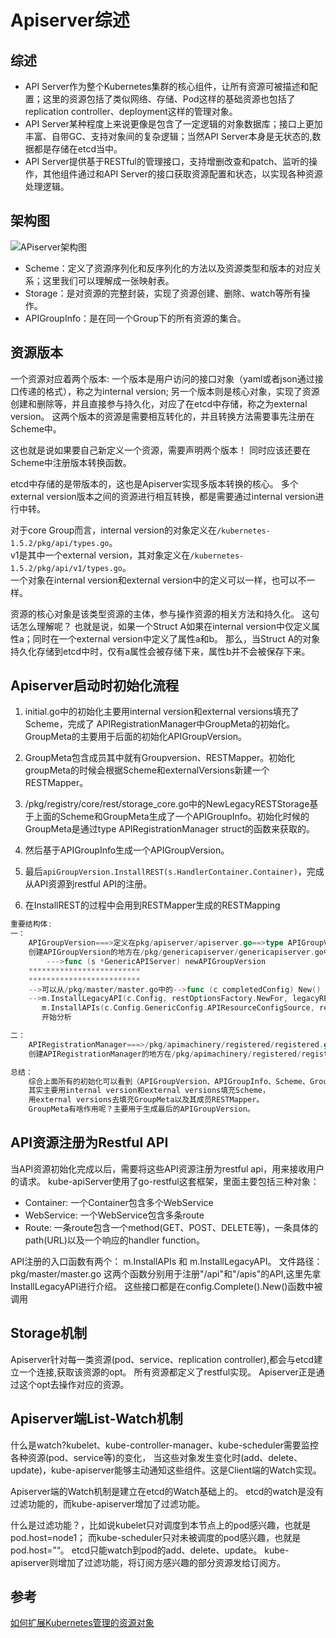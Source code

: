 # Apiserver综述

## 综述
- API Server作为整个Kubernetes集群的核心组件，让所有资源可被描述和配置；这里的资源包括了类似网络、存储、Pod这样的基础资源也包括了replication controller、deployment这样的管理对象。
- API Server某种程度上来说更像是包含了一定逻辑的对象数据库；接口上更加丰富、自带GC、支持对象间的复杂逻辑；当然API Server本身是无状态的,数据都是存储在etcd当中。
- API Server提供基于RESTful的管理接口，支持增删改查和patch、监听的操作，其他组件通过和API Server的接口获取资源配置和状态，以实现各种资源处理逻辑。

## 架构图
![APiserver架构图](https://github.com/Kevin-fqh/learning-k8s-source-code/blob/master/images/apiserver-00.jpeg)

- Scheme：定义了资源序列化和反序列化的方法以及资源类型和版本的对应关系；这里我们可以理解成一张映射表。
- Storage：是对资源的完整封装，实现了资源创建、删除、watch等所有操作。
- APIGroupInfo：是在同一个Group下的所有资源的集合。

## 资源版本
一个资源对应着两个版本: 一个版本是用户访问的接口对象（yaml或者json通过接口传递的格式），称之为internal version;
另一个版本则是核心对象，实现了资源创建和删除等，并且直接参与持久化，对应了在etcd中存储，称之为external version。
这两个版本的资源是需要相互转化的，并且转换方法需要事先注册在Scheme中。

这也就是说如果要自己新定义一个资源，需要声明两个版本！
同时应该还要在Scheme中注册版本转换函数。

etcd中存储的是带版本的，这也是Apiserver实现多版本转换的核心。
多个external version版本之间的资源进行相互转换，都是需要通过internal version进行中转。

对于core Group而言，internal version的对象定义在`/kubernetes-1.5.2/pkg/api/types.go`。  
v1是其中一个external version，其对象定义在`/kubernetes-1.5.2/pkg/api/v1/types.go`。  
一个对象在internal version和external version中的定义可以一样，也可以不一样。

资源的核心对象是该类型资源的主体，参与操作资源的相关方法和持久化。
这句话怎么理解呢？
也就是说，如果一个Struct A如果在internal version中仅定义属性a；同时在一个external version中定义了属性a和b。
那么，当Struct A的对象持久化存储到etcd中时，仅有a属性会被存储下来，属性b并不会被保存下来。

## Apiserver启动时初始化流程
1. initial.go中的初始化主要用internal version和external versions填充了Scheme，完成了 APIRegistrationManager中GroupMeta的初始化。GroupMeta的主要用于后面的初始化APIGroupVersion。

2. GroupMeta包含成员其中就有Groupversion、RESTMapper。初始化groupMeta的时候会根据Scheme和externalVersions新建一个RESTMapper。

3. /pkg/registry/core/rest/storage_core.go中的NewLegacyRESTStorage基于上面的Scheme和GroupMeta生成了一个APIGroupInfo。初始化时候的GroupMeta是通过type APIRegistrationManager struct的函数来获取的。

4. 然后基于APIGroupInfo生成一个APIGroupVersion。

5. 最后`apiGroupVersion.InstallREST(s.HandlerContainer.Container)`，完成从API资源到restful API的注册。

6. 在InstallREST的过程中会用到RESTMapper生成的RESTMapping

```go
重要结构体:
一：
	APIGroupVersion===>定义在pkg/apiserver/apiserver.go==>type APIGroupVersion struct
	创建APIGroupVersion的地方在/pkg/genericapiserver/genericapiserver.go中的
		--->func (s *GenericAPIServer) newAPIGroupVersion
	*************************
	*************************
	-->可以从/pkg/master/master.go中的-->func (c completedConfig) New() (*Master, error)中的
	-->m.InstallLegacyAPI(c.Config, restOptionsFactory.NewFor, legacyRESTStorageProvider) 和
	   m.InstallAPIs(c.Config.GenericConfig.APIResourceConfigSource, restOptionsFactory.NewFor, restStorageProviders...)
	   开始分析

二：
	APIRegistrationManager===>/pkg/apimachinery/registered/registered.go==>type APIRegistrationManager struct
	创建APIRegistrationManager的地方在/pkg/apimachinery/registered/registered.go中

总结：
	综合上面所有的初始化可以看到（APIGroupVersion、APIGroupInfo、Scheme、GroupMeta、RESTMapper、APIRegistrationManager），
	其实主要用internal version和external versions填充Scheme，
	用external versions去填充GroupMeta以及其成员RESTMapper。
	GroupMeta有啥作用呢？主要用于生成最后的APIGroupVersion。
```

## API资源注册为Restful API
当API资源初始化完成以后，需要将这些API资源注册为restful api，用来接收用户的请求。
kube-apiServer使用了go-restful这套框架，里面主要包括三种对象：
- Container: 一个Container包含多个WebService
- WebService: 一个WebService包含多条route
- Route: 一条route包含一个method(GET、POST、DELETE等)，一条具体的path(URL)以及一个响应的handler function。

API注册的入口函数有两个： m.InstallAPIs 和 m.InstallLegacyAPI。
文件路径：pkg/master/master.go
这两个函数分别用于注册"/api"和"/apis"的API,这里先拿InstallLegacyAPI进行介绍。
这些接口都是在config.Complete().New()函数中被调用

## Storage机制
Apiserver针对每一类资源(pod、service、replication controller),都会与etcd建立一个连接,获取该资源的opt。
所有资源都定义了restful实现。
Apiserver正是通过这个opt去操作对应的资源。

## Apiserver端List-Watch机制
什么是watch?kubelet、kube-controller-manager、kube-scheduler需要监控各种资源(pod、service等)的变化，
当这些对象发生变化时(add、delete、update)，kube-apiserver能够主动通知这些组件。这是Client端的Watch实现。

Apiserver端的Watch机制是建立在etcd的Watch基础上的。
etcd的watch是没有过滤功能的，而kube-apiserver增加了过滤功能。

什么是过滤功能？，比如说kubelet只对调度到本节点上的pod感兴趣，也就是pod.host=node1；
而kube-scheduler只对未被调度的pod感兴趣，也就是pod.host=”“。
etcd只能watch到pod的add、delete、update。
kube-apiserver则增加了过滤功能，将订阅方感兴趣的部分资源发给订阅方。

## 参考
[如何扩展Kubernetes管理的资源对象](http://dockone.io/article/2405)
